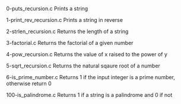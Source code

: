 0-puts_recursion.c	Prints a string

1-print_rev_recursion.c	Prints a string in reverse

2-strlen_recursion.c	Returns the length of a string

3-factorial.c	Returns the factorial of a given number

4-pow_recursion.c	Returns the value of x raised to the power of y

5-sqrt_recursion.c	Returns the natural sqaure root of a number

6-is_prime_number.c	Returns 1 if the input integer is a prime number, otherwise return 0

100-is_palindrome.c	Returns 1 if a string is a palindrome and 0 if not
